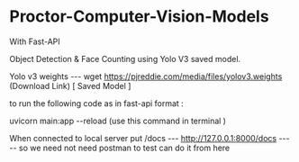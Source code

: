 # Proctor-Computer-Vision-Models
With Fast-API

Object Detection &amp; Face Counting using Yolo V3 saved model.

Yolo v3 weights --- wget https://pjreddie.com/media/files/yolov3.weights (Download Link) [ Saved Model ]

to run the following code as in fast-api format :

uvicorn main:app --reload (use this command in terminal )

When connected to local server put /docs --- http://127.0.0.1:8000/docs ----- so we need not need postman to test can do it from here
